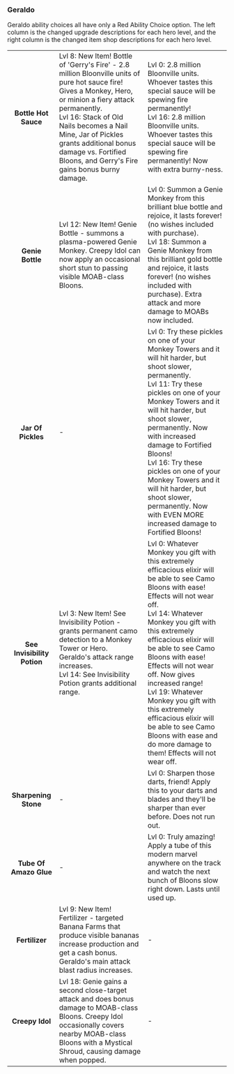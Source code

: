 ### Geraldo
Geraldo ability choices all have only a Red Ability Choice option. 
The left column is the changed upgrade descriptions for each hero level, 
and the right column is the changed item shop descriptions for each hero level. 

<table>
   <tr>
    <td align='center'>
        <h4>Bottle Hot Sauce</h4>
    </td>
    <td>
       Lvl 8: New Item! Bottle of 'Gerry's Fire' - 2.8 million Bloonville units of pure hot sauce fire! Gives a Monkey, Hero, or minion a fiery attack permanently.<br/>Lvl 16: Stack of Old Nails becomes a Nail Mine, Jar of Pickles grants additional bonus damage vs. Fortified Bloons, and Gerry's Fire gains bonus burny damage.
    </td>
    <td>
       Lvl 0: 2.8 million Bloonville units. Whoever tastes this special sauce will be spewing fire permanently!<br/>Lvl 16: 2.8 million Bloonville units. Whoever tastes this special sauce will be spewing fire permanently! Now with extra burny-ness.
    </td>
</tr><tr>
    <td align='center'>
        <h4>Genie Bottle</h4>
    </td>
    <td>
       Lvl 12: New Item! Genie Bottle - summons a plasma-powered Genie Monkey. Creepy Idol can now apply an occasional short stun to passing visible MOAB-class Bloons.
    </td>
    <td>
       Lvl 0: Summon a Genie Monkey from this brilliant blue bottle and rejoice, it lasts forever! (no wishes included with purchase).<br/>Lvl 18: Summon a Genie Monkey from this brilliant gold bottle  and rejoice, it lasts forever! (no wishes included with purchase). Extra attack and more damage to MOABs now included.
    </td>
</tr><tr>
    <td align='center'>
        <h4>Jar Of Pickles</h4>
    </td>
    <td>
       -
    </td>
    <td>
       Lvl 0: Try these pickles on one of your Monkey Towers and it will hit harder, but shoot slower, permanently.<br/>Lvl 11: Try these pickles on one of your Monkey Towers and it will hit harder, but shoot slower, permanently. Now with increased damage to Fortified Bloons!<br/>Lvl 16: Try these pickles on one of your Monkey Towers and it will hit harder, but shoot slower, permanently. Now with EVEN MORE increased damage to Fortified Bloons!
    </td>
</tr><tr>
    <td align='center'>
        <h4>See Invisibility Potion</h4>
    </td>
    <td>
       Lvl 3: New Item! See Invisibility Potion - grants permanent camo detection to a Monkey Tower or Hero. Geraldo's attack range increases.<br/>Lvl 14: See Invisibility Potion grants additional range.
    </td>
    <td>
       Lvl 0: Whatever Monkey you gift with this extremely efficacious elixir will be able to see Camo Bloons with ease! Effects will not wear off.<br/>Lvl 14: Whatever Monkey you gift with this extremely efficacious elixir will be able to see Camo Bloons with ease! Effects will not wear off. Now gives increased range!<br/>Lvl 19: Whatever Monkey you gift with this extremely efficacious elixir will be able to see Camo Bloons with ease and do more damage to them! Effects will not wear off.
    </td>
</tr><tr>
    <td align='center'>
        <h4>Sharpening Stone</h4>
    </td>
    <td>
       -
    </td>
    <td>
       Lvl 0: Sharpen those darts, friend! Apply this to your darts and blades and they'll be sharper than ever before. Does not run out.
    </td>
</tr><tr>
    <td align='center'>
        <h4>Tube Of Amazo Glue</h4>
    </td>
    <td>
       -
    </td>
    <td>
       Lvl 0: Truly amazing! Apply a tube of this modern marvel anywhere on the track and watch the next bunch of Bloons slow right down. Lasts until used up.
    </td>
</tr><tr>
    <td align='center'>
        <h4>Fertilizer</h4>
    </td>
    <td>
       Lvl 9: New Item! Fertilizer - targeted Banana Farms that produce visible bananas increase production and get a cash bonus. Geraldo's main attack blast radius increases.
    </td>
    <td>
       -
    </td>
</tr><tr>
    <td align='center'>
        <h4>Creepy Idol</h4>
    </td>
    <td>
       Lvl 18: Genie gains a second close-target attack and does bonus damage to MOAB-class Bloons. Creepy Idol occasionally covers nearby MOAB-class Bloons with a Mystical Shroud, causing damage when popped.
    </td>
    <td>
       -
    </td>
</tr>
</table>